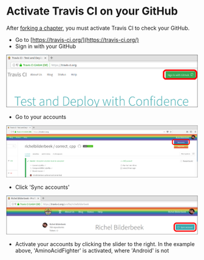 # Activate Travis CI on your GitHub

After [forking a chapter](fork_a_chapter.md), you must activate Travis CI to check your GitHub.

 * Go to [https://travis-ci.org/](https://travis-ci.org/)
 * Sign in with your GitHub

![Sign in here](pics/travis_ci_homepage_sign_in.png)

 * Go to your accounts

![Go to your Travis accounts](pics/travis_ci_go_to_accounts_accent.png)

 * Click 'Sync accounts'

![Your Travis CI account](pics/travis_ci_accounts_sync_accented.png)

 * Activate your accounts by clicking the slider to the right. In the example above, 'AminoAcidFighter' is activated, where 'Android' is not
